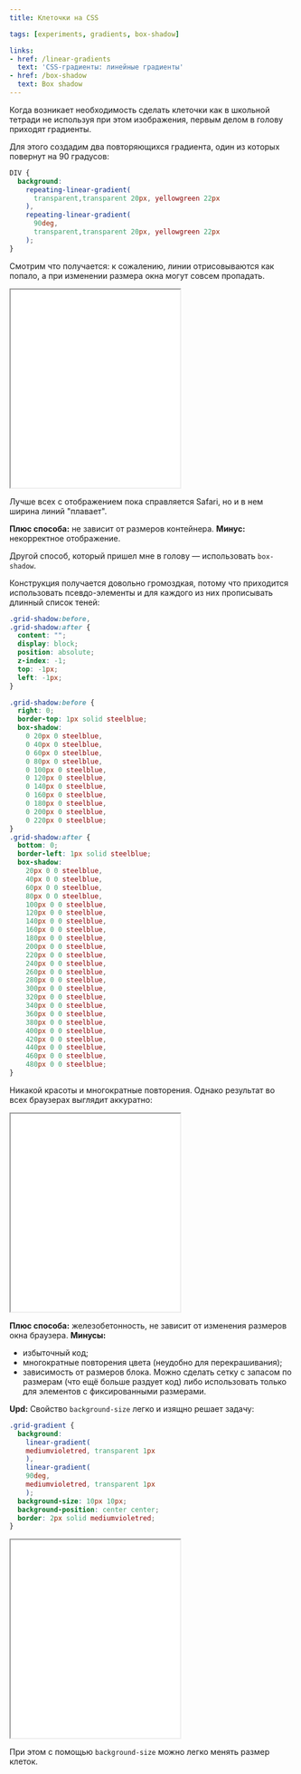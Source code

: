 ```yaml
---
title: Клеточки на CSS

tags: [experiments, gradients, box-shadow]

links:
- href: /linear-gradients
  text: 'CSS-градиенты: линейные градиенты'
- href: /box-shadow
  text: Box shadow
---
```


Когда возникает необходимость сделать клеточки как в школьной тетради не используя при этом изображения, первым делом в голову приходят градиенты.<!--more-->

Для этого создадим два повторяющихся градиента, один из которых повернут на 90 градусов:

```css
DIV {
  background:
    repeating-linear-gradient(
      transparent,transparent 20px, yellowgreen 22px
    ),
    repeating-linear-gradient(
      90deg,
      transparent,transparent 20px, yellowgreen 22px
    );
}
```

Смотрим что получается: к сожалению, линии отрисовываются как попало, а при изменении размера окна могут совсем пропадать.

<iframe class="live-snippet" style="height: 350px" src="../assets/demo/cells/demo_1.html?output"></iframe>

Лучше всех с отображением пока справляется Safari, но и в нем ширина линий "плавает".

<strong>Плюс способа:</strong> не зависит от размеров контейнера.
<strong>Минус:</strong> некорректное отображение.

Другой способ, который пришел мне в голову — использовать <code>box-shadow</code>.

Конструкция получается довольно громоздкая, потому что приходится использовать псевдо-элементы и для каждого из них прописывать длинный список теней:

```css
.grid-shadow:before,
.grid-shadow:after {
  content: "";
  display: block;
  position: absolute;
  z-index: -1;
  top: -1px;
  left: -1px;
}

.grid-shadow:before {
  right: 0;
  border-top: 1px solid steelblue;
  box-shadow:
    0 20px 0 steelblue,
    0 40px 0 steelblue,
    0 60px 0 steelblue,
    0 80px 0 steelblue,
    0 100px 0 steelblue,
    0 120px 0 steelblue,
    0 140px 0 steelblue,
    0 160px 0 steelblue,
    0 180px 0 steelblue,
    0 200px 0 steelblue,
    0 220px 0 steelblue;
}
.grid-shadow:after {
  bottom: 0;
  border-left: 1px solid steelblue;
  box-shadow:
    20px 0 0 steelblue,
    40px 0 0 steelblue,
    60px 0 0 steelblue,
    80px 0 0 steelblue,
    100px 0 0 steelblue,
    120px 0 0 steelblue,
    140px 0 0 steelblue,
    160px 0 0 steelblue,
    180px 0 0 steelblue,
    200px 0 0 steelblue,
    220px 0 0 steelblue,
    240px 0 0 steelblue,
    260px 0 0 steelblue,
    280px 0 0 steelblue,
    300px 0 0 steelblue,
    320px 0 0 steelblue,
    340px 0 0 steelblue,
    360px 0 0 steelblue,
    380px 0 0 steelblue,
    400px 0 0 steelblue,
    420px 0 0 steelblue,
    440px 0 0 steelblue,
    460px 0 0 steelblue,
    480px 0 0 steelblue;
}
```

Никакой красоты и многократные повторения. Однако результат во всех браузерах выглядит аккуратно:

<iframe class="live-snippet" style="height: 350px" src="../assets/demo/cells/demo_2.html?output"></iframe>

<strong>Плюс способа:</strong> железобетонность, не зависит от изменения размеров окна браузера.
<strong>Минусы:</strong>
- избыточный код;
- многократные повторения цвета (неудобно для перекрашивания);
- зависимость от размеров блока. Можно сделать сетку с запасом по размерам (что ещё больше раздует код) либо использовать только для элементов с фиксированными размерами.

<b>Upd:</b> Свойство <code>background-size</code> легко и изящно решает задачу:


```css
.grid-gradient {
  background:
    linear-gradient(
    mediumvioletred, transparent 1px
    ),
    linear-gradient(
    90deg,
    mediumvioletred, transparent 1px
    );
  background-size: 10px 10px;
  background-position: center center;
  border: 2px solid mediumvioletred;
}
```

<iframe class="live-snippet" style="height: 350px" src="../assets/demo/cells/demo_3.html?output"></iframe>

При этом с помощью <code>background-size</code> можно легко менять размер клеток.
